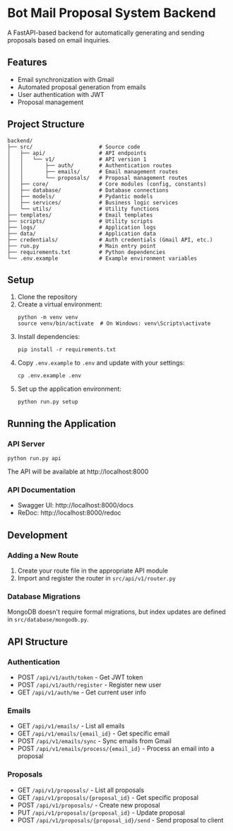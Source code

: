 # Bot Mail Proposal System Backend

A FastAPI-based backend for automatically generating and sending proposals based on email inquiries.

## Features

- Email synchronization with Gmail
- Automated proposal generation from emails
- User authentication with JWT
- Proposal management

## Project Structure

```
backend/
├── src/                     # Source code
│   ├── api/                 # API endpoints
│   │   └── v1/              # API version 1
│   │       ├── auth/        # Authentication routes
│   │       ├── emails/      # Email management routes
│   │       └── proposals/   # Proposal management routes
│   ├── core/                # Core modules (config, constants)
│   ├── database/            # Database connections
│   ├── models/              # Pydantic models
│   ├── services/            # Business logic services
│   └── utils/               # Utility functions
├── templates/               # Email templates
├── scripts/                 # Utility scripts
├── logs/                    # Application logs
├── data/                    # Application data
├── credentials/             # Auth credentials (Gmail API, etc.)
├── run.py                   # Main entry point
├── requirements.txt         # Python dependencies
└── .env.example             # Example environment variables
```

## Setup

1. Clone the repository
2. Create a virtual environment:
   ```
   python -m venv venv
   source venv/bin/activate  # On Windows: venv\Scripts\activate
   ```
3. Install dependencies:
   ```
   pip install -r requirements.txt
   ```
4. Copy `.env.example` to `.env` and update with your settings:
   ```
   cp .env.example .env
   ```
5. Set up the application environment:
   ```
   python run.py setup
   ```
   
## Running the Application

### API Server

```
python run.py api
```

The API will be available at http://localhost:8000

### API Documentation

- Swagger UI: http://localhost:8000/docs
- ReDoc: http://localhost:8000/redoc

## Development

### Adding a New Route

1. Create your route file in the appropriate API module
2. Import and register the router in `src/api/v1/router.py`

### Database Migrations

MongoDB doesn't require formal migrations, but index updates are defined in `src/database/mongodb.py`.

## API Structure

### Authentication

- POST `/api/v1/auth/token` - Get JWT token
- POST `/api/v1/auth/register` - Register new user
- GET `/api/v1/auth/me` - Get current user info

### Emails

- GET `/api/v1/emails/` - List all emails
- GET `/api/v1/emails/{email_id}` - Get specific email
- POST `/api/v1/emails/sync` - Sync emails from Gmail
- POST `/api/v1/emails/process/{email_id}` - Process an email into a proposal

### Proposals

- GET `/api/v1/proposals/` - List all proposals
- GET `/api/v1/proposals/{proposal_id}` - Get specific proposal
- POST `/api/v1/proposals/` - Create new proposal
- PUT `/api/v1/proposals/{proposal_id}` - Update proposal
- POST `/api/v1/proposals/{proposal_id}/send` - Send proposal to client 